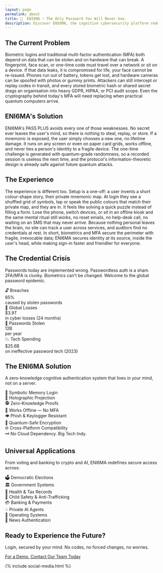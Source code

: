 ```yaml
---
layout: page
permalink: about
title: 🔐  ENI6MA — The Only Password You Will Never Use.
description: Discover ENI6MA, the cognitive cybersecurity platform redefining authentication. No Biometrics. No 2FA/MF Device. Just you.
---
```


<!-- Hero Section -->
<!-- <section class="bg-black text-black py-24 px-8 text-center">
  <!-- <h1 class="text-5xl font-bold mb-4">🔐 The Only Password You Will Never Use.</h1> -->
  <!-- <p class="text-xl mb-6">ENI6MA | Presented by Dylan Rosario</p> -->
  <!-- <a href="mailto:soltrinox@gmail.com" class="bg-white text-black px-6 py-2 rounded-full font-semibold">Contact Us</a> -->
<!-- </sectißon> --> 

<div class="space-y-6 sm:space-y-8 px-4">
  <div class="card bg-base-100/20 backdrop-blur-sm shadow-xl">
    <div class="card-body">
      <h2 class="card-title text-white text-lg sm:text-xl">The Current Problem</h2>
      <p class="text-white text-sm sm:text-base leading-relaxed">Biometric logins and traditional multi-factor authentication (MFA) both depend on data that can be stolen and on hardware that can break. A fingerprint, face scan, or one-time code must travel over a network or sit on a device. If that data leaks, it is compromised for life, your face cannot be re-issued. Phones run out of battery, tokens get lost, and hardware cameras can be spoofed with photos or gummy prints. Attackers can still intercept or replay codes in transit, and every stored biometric hash or shared secret drags an organisation into heavy GDPR, HIPAA, or PCI audit scope. Even the cryptography behind today's MFA will need replacing when practical quantum computers arrive.</p>
    </div>
  </div>

  <div class="card bg-success/20 backdrop-blur-sm shadow-xl">
    <div class="card-body">
      <h2 class="card-title text-white text-lg sm:text-xl">ENI6MA's Solution</h2>
      <p class="text-white text-sm sm:text-base leading-relaxed">ENI6MA's PASS PLUS avoids every one of those weaknesses. No secret ever leaves the user's mind, so there is nothing to steal, replay, or store. If a mnemonic is exposed, the user simply chooses a new one, no lifetime damage. It runs on any screen or even on paper card grids, works offline, and never ties a person's identity to a fragile device. The one-time challenge is generated with quantum-grade randomness, so a recorded session is useless the next time, and the protocol's information-theoretic design is already safe against future quantum attacks.</p>
    </div>
  </div>

  <div class="card bg-info/20 backdrop-blur-sm shadow-xl">
    <div class="card-body">
      <h2 class="card-title text-white text-lg sm:text-xl">The Experience</h2>
      <p class="text-white text-sm sm:text-base leading-relaxed">The experience is different too. Setup is a one-off: a user invents a short colour-shape story, their private mnemonic map. At login they see a shuffled grid of symbols, tap or speak the public colours that match their private map, and they are in. It feels like solving a quick puzzle instead of filling a form. Lose the phone, switch devices, or sit in an offline kiosk and the same mental ritual still works, no reset emails, no help-desk call, no waiting on an SMS that may never arrive. Because nothing personal leaves the brain, no site can track a user across services, and auditors find no credentials at rest. In short, biometrics and MFA secure the perimeter with fragile, irrevocable data; ENI6MA secures identity at its source, inside the user's head, while making sign-in faster and friendlier for everyone.</p>
    </div>
  </div>
</div>



<!-- Problem Section -->
<section class="py-20">
  <div class="max-w-5xl mx-auto">
    <div class="card bg-error/10 backdrop-blur-sm shadow-xl">
      <div class="card-body text-center">
        <h2 class="card-title text-4xl font-bold mb-6 justify-center">The Credential Crisis</h2>
        <p class="text-lg mb-6">Passwords today are implemented wrong. Passwordless auth is a sham. 2FA/MFA is clunky. Biometrics can't be changed. Welcome to the global password epidemic.</p>
        <div class="grid grid-cols-1 md:grid-cols-2 gap-6 text-left">
          <div class="stat">
            <div class="stat-title">🔓 Breaches</div>
            <div class="stat-value">85%</div>
            <div class="stat-desc">caused by stolen passwords</div>
          </div>
          <div class="stat">
            <div class="stat-title">💸 Global Losses</div>
            <div class="stat-value">$3.9T</div>
            <div class="stat-desc">in cyber losses (24 months)</div>
          </div>
          <div class="stat">
            <div class="stat-title">🔐 Passwords Stolen</div>
            <div class="stat-value">12B</div>
            <div class="stat-desc">per year</div>
          </div>
          <div class="stat">
            <div class="stat-title">📉 Tech Spending</div>
            <div class="stat-value">$25.6B</div>
            <div class="stat-desc">on ineffective password tech (2023)</div>
          </div>
        </div>
      </div>
    </div>
  </div>
</section>

<!-- Solution Section -->
<section class="py-20">
  <div class="max-w-6xl mx-auto">
    <div class="card bg-success/10 backdrop-blur-sm shadow-xl">
      <div class="card-body text-center">
        <h2 class="card-title text-4xl font-bold mb-6 justify-center">The ENI6MA Solution</h2>
        <p class="text-lg mb-6">A zero-knowledge cognitive authentication system that lives in your mind, not on a server.</p>
        <div class="grid grid-cols-2 md:grid-cols-4 gap-6 text-left">
          <div class="badge badge-lg badge-outline">🧠 Symbolic Memory Login</div>
          <div class="badge badge-lg badge-outline">🔄 Holographic Projection</div>
          <div class="badge badge-lg badge-outline">🕵 Zero-Knowledge Proofs</div>
          <div class="badge badge-lg badge-outline">📵 Works Offline — No MFA</div>
          <div class="badge badge-lg badge-outline">👁 Phish & Keylogger Resistant</div>
          <div class="badge badge-lg badge-outline">🔐 Quantum-Safe Encryption</div>
          <div class="badge badge-lg badge-outline">🌐 Cross-Platform Compatibility</div>
          <div class="badge badge-lg badge-outline">🗝 No Cloud Dependency. Big Tech Indy.</div>
        </div>
      </div>
    </div>
  </div>
</section>

<!-- Use Cases Section -->
<section class="py-20">
  <div class="max-w-5xl mx-auto">
    <div class="card bg-info/10 backdrop-blur-sm shadow-xl">
      <div class="card-body text-center">
        <h2 class="card-title text-4xl font-bold mb-6 justify-center">Universal Applications</h2>
        <p class="text-lg mb-6">From voting and banking to crypto and AI, ENI6MA redefines secure access across:</p>
        <div class="grid grid-cols-1 md:grid-cols-2 gap-4 text-left">
          <div class="flex items-center gap-2">
            <span class="text-2xl">🗳</span>
            <span>Democratic Elections</span>
          </div>
          <div class="flex items-center gap-2">
            <span class="text-2xl">🏛</span>
            <span>Government Systems</span>
          </div>
          <div class="flex items-center gap-2">
            <span class="text-2xl">🏥</span>
            <span>Health & Tax Records</span>
          </div>
          <div class="flex items-center gap-2">
            <span class="text-2xl">🧒</span>
            <span>Child Safety & Anti-Trafficking</span>
          </div>
          <div class="flex items-center gap-2">
            <span class="text-2xl">💳</span>
            <span>Banking & Payments</span>
          </div>
          <div class="flex items-center gap-2">
            <span class="text-2xl">💡</span>
            <span>Private AI Agents</span>
          </div>
          <div class="flex items-center gap-2">
            <span class="text-2xl">📲</span>
            <span>Operating Systems</span>
          </div>
          <div class="flex items-center gap-2">
            <span class="text-2xl">📰</span>
            <span>News Authentication</span>
          </div>
        </div>
      </div>
    </div>
  </div>
</section>



<!-- Call To Action -->
<section class="py-20">
  <div class="max-w-3xl mx-auto">
    <div class="card bg-primary text-primary-content shadow-xl">
      <div class="card-body text-center">
        <h2 class="card-title text-3xl font-bold mb-4 justify-center">Ready to Experience the Future?</h2>
        <p class="text-lg mb-6">Login, secured by your mind. No codes, no forced changes, no worries.</p>
        <a href="mailto:contact@eni6ma.co" class="btn btn-secondary btn-outline btn-lg">
          For a Demo, Contact Our Team Today
        </a>
      </div>
    </div>
  </div>
</section>


  



{% include social-media.html %}
